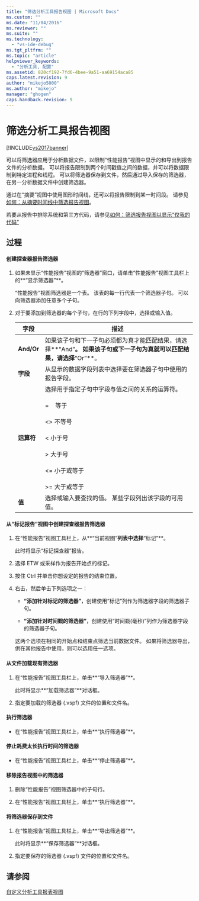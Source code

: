 ```yaml
---
title: "筛选分析工具报告视图 | Microsoft Docs"
ms.custom: ""
ms.date: "11/04/2016"
ms.reviewer: ""
ms.suite: ""
ms.technology: 
  - "vs-ide-debug"
ms.tgt_pltfrm: ""
ms.topic: "article"
helpviewer_keywords: 
  - "分析工具, 配置"
ms.assetid: 820cf192-7fd6-4bee-9a51-aa69154aca85
caps.latest.revision: 9
author: "mikejo5000"
ms.author: "mikejo"
manager: "ghogen"
caps.handback.revision: 9
---
```

# 筛选分析工具报告视图
[!INCLUDE[vs2017banner](../code-quality/includes/vs2017banner.md)]

可以将筛选器应用于分析数据文件，以限制“性能报告”视图中显示的和导出到报告文件的分析数据。  可以将报告限制到两个时间戳值之间的数据，并可以将数据限制到特定进程和线程。  可以将筛选器保存到文件，然后通过导入保存的筛选器，在另一分析数据文件中创建筛选器。  
  
 通过在“摘要”视图中使用图形时间线，还可以将报告限制到某一时间段。  请参见[如何：从摘要时间线中筛选报告视图](../Topic/How%20to:%20Filter%20Report%20Views%20from%20the%20Summary%20Timeline.md)。  
  
 若要从报告中排除系统和第三方代码，请参见[如何：筛选报告视图以显示“仅我的代码”](../Topic/How%20to:%20Filter%20Profiling%20Tools%20Report%20Views%20to%20Display%20Just%20My%20Code.md)  
  
## 过程  
  
#### 创建探查器报告筛选器  
  
1.  如果未显示“性能报告”视图的“筛选器”窗口，请单击“性能报告”视图工具栏上的**“显示筛选器”**。  
  
     “性能报告”视图筛选器是一个表。  该表的每一行代表一个筛选器子句。  可以向筛选器添加任意多个子句。  
  
2.  对于要添加到筛选器的每个子句，在行的下列字段中，选择或输入值。  
  
    |字段|描述|  
    |--------|--------|  
    |**And\/Or**|如果该子句和下一子句必须都为真才能匹配结果，请选择**“And”**。  如果该子句或下一子句为真就可以匹配结果，请选择**“Or”**。|  
    |**字段**|从显示的数据字段列表中选择要在筛选器子句中使用的报告字段。|  
    |**运算符**|选择用于指定子句中字段与值之间的关系的运算符。<br /><br /> \=    等于<br /><br /> \<\> 不等号<br /><br /> \< 小于号<br /><br /> \> 大于号<br /><br /> \<\= 小于或等于<br /><br /> \>\= 大于或等于|  
    |**值**|选择或输入要查找的值。  某些字段列出该字段的可用值。|  
  
#### 从“标记报告”视图中创建探查器报告筛选器  
  
1.  在“性能报告”视图工具栏上，从**“当前视图”**列表中选择**“标记”**。  
  
     此时将显示“标记探查器”报告。  
  
2.  选择 ETW 或采样作为报告开始点的标记。  
  
3.  按住 Ctrl 并单击你想设定的报告的结束位置。  
  
4.  右击，然后单击下列选项之一：  
  
    -   **“添加针对标记的筛选器”**，创建使用“标记”列作为筛选器字段的筛选器子句。  
  
    -   **“添加针对时间戳的筛选器”**，创建使用“时间戳\(毫秒\)”列作为筛选器字段的筛选器子句。  
  
     这两个选项在相同的开始点和结束点筛选当前数据文件。  如果将筛选器导出，供在其他报告中使用，则可以选用任一选项。  
  
#### 从文件加载现有筛选器  
  
1.  在“性能报告”视图工具栏上，单击**“导入筛选器”**。  
  
     此时将显示**“加载筛选器”**对话框。  
  
2.  指定要加载的筛选器 \(.vspf\) 文件的位置和文件名。  
  
#### 执行筛选器  
  
-   在“性能报告”视图工具栏上，单击**“执行筛选器”**。  
  
#### 停止耗费太长执行时间的筛选器  
  
-   在“性能报告”视图工具栏上，单击**“停止筛选器”**。  
  
#### 移除报告视图中的筛选器  
  
1.  删除“性能报告”视图筛选器中的子句行。  
  
2.  在“性能报告”视图工具栏上，单击**“执行筛选器”**。  
  
#### 将筛选器保存到文件  
  
1.  在“性能报告”视图工具栏上，单击**“导出筛选器”**。  
  
     此时将显示**“保存筛选器”**对话框。  
  
2.  指定要保存的筛选器 \(.vspf\) 文件的位置和文件名。  
  
## 请参阅  
 [自定义分析工具报表视图](../profiling/customizing-performance-tools-report-views.md)